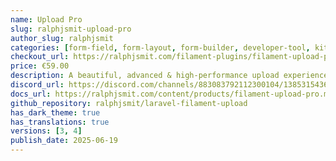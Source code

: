 ```yaml
---
name: Upload Pro
slug: ralphjsmit-upload-pro
author_slug: ralphjsmit
categories: [form-field, form-layout, form-builder, developer-tool, kit, panel-builder]
checkout_url: https://ralphjsmit.com/filament-plugins/filament-upload-pro/configure?referer=filament
price: €59.00
description: A beautiful, advanced & high-performance upload experience for Filament.
discord_url: https://discord.com/channels/883083792112300104/1385315436270325902
docs_url: https://ralphjsmit.com/content/products/filament-upload-pro.md
github_repository: ralphjsmit/laravel-filament-upload
has_dark_theme: true
has_translations: true
versions: [3, 4]
publish_date: 2025-06-19
---
```

